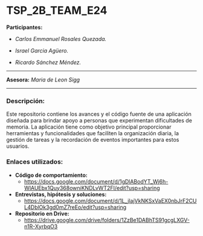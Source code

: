 # TSP_2B_TEAM_E24

**Participantes:** 

- _Carlos Emmanuel Rosales Quezada._ 

- _Israel Garcia Agüero._

- _Ricardo Sánchez Méndez._

--- 
**Asesora:** _Maria de Leon Sigg_

---
### Descripción:

Este repositorio contiene los avances y el código fuente de una aplicación diseñada para brindar apoyo a personas que experimentan dificultades de memoria. La aplicación tiene como objetivo principal proporcionar herramientas y funcionalidades que faciliten la organización diaria, la gestión de tareas y la recordación de eventos importantes para estos usuarios.

### Enlaces utilizados:

- **Código de comportamiento:**
	- https://docs.google.com/document/d/1gDlABodYT_Wj6h-WlAUEbx1Quy368owniKNDLvWT2FI/edit?usp=sharing
- **Entrevistas, hipótesis y soluciones:** 
	- https://docs.google.com/document/d/1L_jlajVkNKSxVaEX0nbJrF2CUL4DblOk3gd0mZ7reEo/edit?usp=sharing
- **Repositorio en Drive:**
	- https://drive.google.com/drive/folders/1ZzBe1DABhTS91gcgLXGV-n1R-XyrbqO3 	






